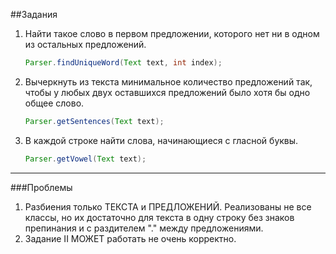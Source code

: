  ##Задания
 1. Найти такое слово в первом предложении, которого нет ни в одном
    из остальных предложений.
    ```Java
    Parser.findUniqueWord(Text text, int index);
    ```
 1. Вычеркнуть из текста минимальное количество предложений так,
    чтобы у любых двух оставшихся предложений было хотя бы одно общее слово.
    ```Java
    Parser.getSentences(Text text);
    ```
 1. В каждой строке найти слова, начинающиеся с гласной буквы.
    ```Java
    Parser.getVowel(Text text);
    ```
***
###Проблемы
 1. Разбиения только ТЕКСТА и ПРЕДЛОЖЕНИЙ. Реализованы не все классы, но их достаточно для текста в одну строку без знаков препинания и с раздителем "." между предложениями.
 1. Задание II МОЖЕТ работать не очень корректно.